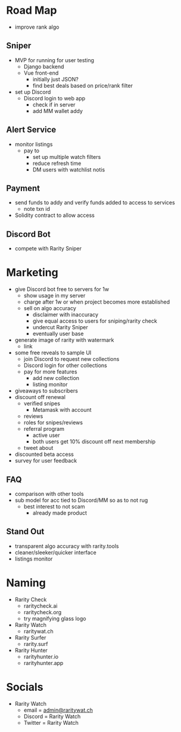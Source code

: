 # Road Map
- improve rank algo

## Sniper
- MVP for running for user testing
  - Django backend
  - Vue front-end
    - initially just JSON?
    - find best deals based on price/rank filter
- set up Discord
  - Discord login to web app
    - check if in server
    - add MM wallet addy

## Alert Service
- monitor listings
  - pay to
    - set up multiple watch filters
    - reduce refresh time
    - DM users with watchlist notis

## Payment
- send funds to addy and verify funds added to access to 
  services
  - note txn id
- Solidity contract to allow access

## Discord Bot
- compete with Rarity Sniper
 
# Marketing
- give Discord bot free to servers for 1w
  - show usage in my server
  - charge after 1w or when project becomes more established
  - sell on algo accuracy
    - disclaimer with inaccuracy
    - give equal access to users for sniping/rarity check
    - undercut Rarity Sniper
    - eventually user base
- generate image of rarity with watermark
  - link
- some free reveals to sample UI 
  - join Discord to request new collections
  - Discord login for other collections
  - pay for more features
    - add new collection
    - listing monitor
- giveaways to subscribers
- discount off renewal
  - verified snipes
    - Metamask with account
  - reviews
  - roles for snipes/reviews
  - referral program
    - active user
    - both users get 10% discount off next membership
  - tweet about
- discounted beta access
- survey for user feedback

## FAQ
- comparison with other tools
- sub model for acc tied to Discord/MM so as to not rug
  - best interest to not scam
    - already made product

## Stand Out
- transparent algo accuracy with rarity.tools
- cleaner/sleeker/quicker interface
- listings monitor

# Naming
- Rarity Check
  - raritycheck.ai
  - raritycheck.org
  - try magnifying glass logo
- Rarity Watch
  - raritywat.ch
- Rarity Surfer
  - rarity.surf
- Rarity Hunter
  - rarityhunter.io
  - rarityhunter.app

# Socials
- Rarity Watch
  - email = admin@raritywat.ch
  - Discord = Rarity Watch
  - Twitter = Rarity Watch
